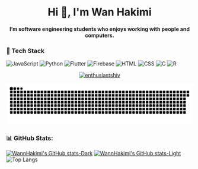 <h1 align="center">Hi 👋, I'm Wan Hakimi</h1>
<h4 align="center">I’m software engineering students who enjoys working with people and computers.  </h4>

### 🚀 Tech Stack
![JavaScript](https://img.shields.io/badge/-JavaScript-F7DF1E?logo=JavaScript&logoColor=white&style=flat)
![Python](https://img.shields.io/badge/-Python-3776AB?logo=Python&logoColor=white&style=flat)
![Flutter](https://img.shields.io/badge/-Flutter-02569B?logo=flutter&logoColor=white&style=flat)
![Firebase](https://img.shields.io/badge/-Firebase-FFCA28?logo=Firebase&logoColor=white&style=flat)
![HTML](https://img.shields.io/badge/-HTML-E34F26?logo=html5&logoColor=white&style=flat)
![CSS](https://img.shields.io/badge/-CSS-1572B6?logo=css3&logoColor=white&style=flat)
![C](https://img.shields.io/badge/-C-A8B9CC?logo=c&logoColor=white&style=flat)
![R](https://img.shields.io/badge/-R-276DC3?logo=r&logoColor=white&style=flat)


<p align="center"> <a href="https://twitter.com/wannhakimi" target="blank"><img src="https://img.shields.io/twitter/follow/wannhakimi?logo=twitter&style=for-the-badge" alt="enthusiastshiv" /></a> </p>

![snake gif](https://github.com/WannHakimi/WannHakimi/blob/output/github-contribution-grid-snake-dark.svg)


### 📊 GitHub Stats:

[![WannHakimi's GitHub stats-Dark](https://github-readme-stats.vercel.app/api?username=WannHakimi&show_icons=true&theme=dark&custom_title=WannHakimi#gh-dark-mode-only)](https://github.com/anuraghazra/github-readme-stats#gh-dark-mode-only)
[![WannHakimi's GitHub stats-Light](https://github-readme-stats.vercel.app/api?username=WannHakimi&show_icons=true&theme=default&custom_title=WannHakimi's_Status#gh-light-mode-only)](https://github.com/anuraghazra/github-readme-stats#gh-light-mode-only)</br>
![Top Langs](https://github-readme-stats.vercel.app/api/top-langs/?username=WannHakimi&hide_progress=true)
